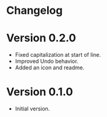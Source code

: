 # Changelog

# Version 0.2.0
- Fixed capitalization at start of line.
- Improved Undo behavior.
- Added an icon and readme.

# Version 0.1.0
- Initial version.

